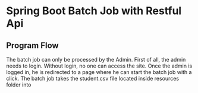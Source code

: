 # Spring Boot Batch Job with Restful Api
## Program Flow
The batch job can only be processed by the Admin. First of all, the admin needs to login. Without login, no one can access the site. Once the admin is logged in, he is redirected to a page where he can start the batch job with a click. The batch job takes the student.csv file located inside resources folder into  
<!--stackedit_data:
eyJoaXN0b3J5IjpbMTg0MTE1NjUwXX0=
-->